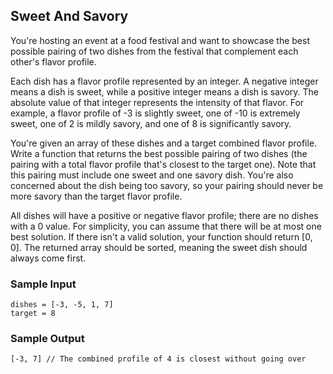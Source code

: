 
## Sweet And Savory

You're hosting an event at a food festival and want to showcase the best
possible pairing of two dishes from the festival that complement each
other's flavor profile.

Each dish has a flavor profile represented by an integer. A negative integer
means a dish is sweet, while a positive integer means a dish is savory. The
absolute value of that integer represents the intensity of that flavor. For
example, a flavor profile of -3 is slightly sweet, one of -10 is extremely
sweet, one of 2 is mildly savory, and one of 8 is significantly savory.

You're given an array of these dishes and a target combined flavor profile.
Write a function that returns the best possible pairing of two dishes (the
pairing with a total flavor profile that's closest to the target one). Note
that this pairing must include one sweet and one savory dish. You're also
concerned about the dish being too savory, so your pairing should never be
more savory than the target flavor profile.

All dishes will have a positive or negative flavor profile; there are no
dishes with a 0 value. For simplicity, you can assume that there will be at
most one best solution. If there isn't a valid solution, your function
should return [0, 0]. The returned array should be sorted,
meaning the sweet dish should always come first.

### Sample Input
```
dishes = [-3, -5, 1, 7]   
target = 8
```

### Sample Output
```
[-3, 7] // The combined profile of 4 is closest without going over
```
